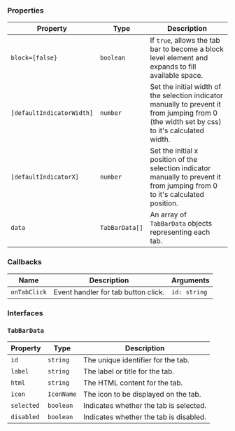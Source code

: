 ### Properties

| Property                                         | Type           | Description                                                                                        |
| ------------------------------------------------ | -------------- | -------------------------------------------------------------------------------------------------- |
| `block={false}`                                  | `boolean`      | If `true`, allows the tab bar to become a block level element and expands to fill available space. |
| `[defaultIndicatorWidth]`                        | `number`       | Set the initial width of the selection indicator manually to prevent it from jumping from 0 (the width set by css) to it's calculated width. |
| `[defaultIndicatorX]`                            | `number`       | Set the initial x position of the selection indicator manually to prevent it from jumping from 0 to it's calculated position. |
| `data`                                           | `TabBarData[]` | An array of `TabBarData` objects representing each tab.                                            |

### Callbacks

| Name         | Description                         | Arguments    |
| ------------ | ----------------------------------- | ------------ |
| `onTabClick` | Event handler for tab button click. | `id: string` |

### Interfaces

### `TabBarData`

| Property   | Type       | Description                            |
| ---------- | ---------- | -------------------------------------- |
| `id`       | `string`   | The unique identifier for the tab.     |
| `label`    | `string`   | The label or title for the tab.        |
| `html`     | `string`   | The HTML content for the tab.          |
| `icon`     | `IconName` | The icon to be displayed on the tab.   |
| `selected` | `boolean`  | Indicates whether the tab is selected. |
| `disabled` | `boolean`  | Indicates whether the tab is disabled. |
